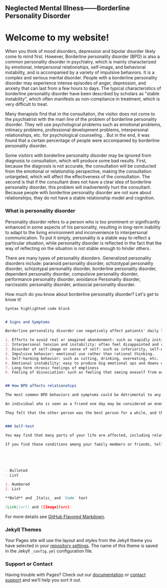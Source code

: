 ## Neglected Mental Illness——Borderline Personality Disorder
# Welcome to my website!

When you think of mood disorders, depression and bipolar disorder likely come to mind first. However, Borderline personality disorder (BPD) is also a common personality disorder in psychiatry, which is mainly characterized by emotional, interpersonal relationships, self-image, and behavioral instability, and is accompanied by a variety of impulsive behaviors. It is a complex and serious mental disorder.  People with a borderline personality disorder may experience intense episodes of anger, depression, and anxiety that can last from a few hours to days. The typical characteristics of borderline personality disorder have been described by scholars as "stable instability", which often manifests as non-compliance in treatment, which is very difficult to treat.

Many therapists find that in the consultation, the visitor does not come to the psychiatrist with the main line of the problem of borderline personality disorder. They will use psychological problems such as emotional problems, intimacy problems, professional development problems, interpersonal relationships, etc. for psychological counseling. . But in the end, it was found that a certain percentage of people were accompanied by borderline personality disorder.

Some visitors with borderline personality disorder may be ignored from diagnosis to consultation, which will produce some bad results. First, because the diagnosis is not accurate, the consultation will be conducted from the emotional or relationship perspective, making the consultation untargeted, which will affect the effectiveness of the consultation. The second is that if the consultant does not have a clear idea of borderline personality disorder, this problem will inadvertently hurt the consultant. Because people with borderline personality disorder are not sure about relationships, they do not have a stable relationship model and cognition.

### What is personality disorder

Personality disorder refers to a person who is too prominent or significantly enhanced in some aspects of his personality, resulting in long-term inability to adapt to the living environment and inconvenience to interpersonal communication. To put it simply, personality is a stable way to reflect a particular situation, while personality disorder is reflected in the fact that the way of reflecting on the situation is not stable enough to hinder others.

There are many types of personality disorders. Generalized personality disorders include: paranoid personality disorder, schizotypal personality disorder, schizotypal personality disorder, borderline personality disorder, dependent personality disorder, compulsive personality disorder, performance personality disorder, avoidance Personality disorder, narcissistic personality disorder, antisocial personality disorder.

How much do you know about borderline personality disorder? Let's get to know it!

```markdown
Syntax highlighted code block


# Signs and Symptoms

Borderline personality disorder can negatively affect patients' daily lives, relationships, and self-esteem. BPD-related symptoms usually begin in adolescence, and are often Suicidal or non-Suicidal. According to the American Psychiatric Association (APA), you may have BPD if you meet the following 5 symptoms and above:

1. Efforts to avoid real or imagined abandonment: such as rapidly initiating intimate (physical or emotional) relationships or cutting off communication with someone in anticipation of being abandoned.
2. Interpersonal tension and instability: often feel disappointed and rejected and swing from extreme closeness and love (idealization) to extreme dislike or anger (devaluation).
3. Disorder of self-image or sense of self: such as inferiority, self-doubt on self-worth, friendship, and sexual orientation
4. Impulsive behavior: emotional use rather than rational thinking.
5. Self-harming behavior: such as cutting, drinking, overeating, etc.
6. Emotional instability: easy to produce big emotional ups and downs due to small things.
7. Long-term chronic feelings of emptiness
8. Feeling of dissociation: such as feeling that seeing oneself from outside one's body.


## How BPD affects relationships

The most common BPD behaviors and symptoms could be detrimental to any relationship. If you have been diagnosed with the condition, you likely know this already. People with BPD are more likely to have many romantic relationships, which are often short-lived.

An individual who is seen as a friend one day may be considered an enemy or traitor the next. These shifting feelings can lead to intense and unstable relationships.

They felt that the other person was the best person for a while, and they followed others for a lifetime. They felt that the other person was the worst person for a while, and they could not wait to leave others immediately. Or it is extremely fearful that others will abandon themselves, either seek too much comfort, or directly break the relationship to protect themselves.


### Self-test

You may find that many parts of your life are affected, including relationships, work or school. If you notice these things on your own, tell your doctor or counselor. The right treatment can help you feel better and help you live a more stable and meaningful life.

If you find these conditions among your family members or friends, tell them to see a doctor or see a counsellor. But remember you can't force anyone to ask for help. If you are overly sad about this relationship, you will find it helps to heal yourself.





- Bulleted
- List

1. Numbered
2. List

**Bold** and _Italic_ and `Code` text

[Link](url) and ![Image](src)
```

For more details see [GitHub Flavored Markdown](https://guides.github.com/features/mastering-markdown/).

### Jekyll Themes

Your Pages site will use the layout and styles from the Jekyll theme you have selected in your [repository settings](https://github.com/Changru416/Changru416.github.io/settings). The name of this theme is saved in the Jekyll `_config.yml` configuration file.

### Support or Contact

Having trouble with Pages? Check out our [documentation](https://help.github.com/categories/github-pages-basics/) or [contact support](https://github.com/contact) and we’ll help you sort it out.
